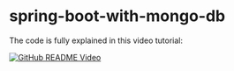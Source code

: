 # spring-boot-with-mongo-db

The code is fully explained in this video tutorial:

[![GitHub README Video](https://img.youtube.com/vi/e-TIQnK2Qg4/0.jpg)](https://www.youtube.com/watch?v=e-TIQnK2Qg4)
